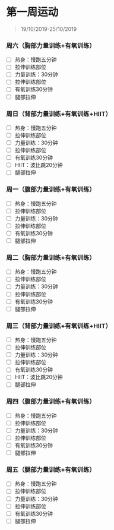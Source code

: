 # 第一周运动

>19/10/2019-25/10/2019



### 周六（胸部力量训练+有氧训练）

- [ ] 热身：慢跑五分钟
- [ ] 拉伸训练部位
- [ ] 力量训练：30分钟
- [ ] 拉伸训练部位
- [ ] 有氧训练30分钟
- [ ] 腿部拉伸

### 周日（背部力量训练+有氧训练+HIIT）

- [ ] 热身：慢跑五分钟
- [ ] 拉伸训练部位
- [ ] 力量训练：30分钟
- [ ] 拉伸训练部位
- [ ] 有氧训练30分钟
- [ ] HIIT：波比跳20分钟
- [ ] 腿部拉伸

### 周一（腹部力量训练+有氧训练）

- [ ] 热身：慢跑五分钟
- [ ] 拉伸训练部位
- [ ] 力量训练：30分钟
- [ ] 拉伸训练部位
- [ ] 有氧训练30分钟
- [ ] 腿部拉伸

### 周二（胸部力量训练+有氧训练）

- [ ] 热身：慢跑五分钟
- [ ] 拉伸训练部位
- [ ] 力量训练：30分钟
- [ ] 拉伸训练部位
- [ ] 有氧训练30分钟
- [ ] 腿部拉伸

### 周三（背部力量训练+有氧训练+HIIT）

- [ ] 热身：慢跑五分钟
- [ ] 拉伸训练部位
- [ ] 力量训练：30分钟
- [ ] 拉伸训练部位
- [ ] 有氧训练30分钟
- [ ] HIIT：波比跳20分钟
- [ ] 腿部拉伸

### 周四（腹部力量训练+有氧训练）

- [ ] 热身：慢跑五分钟
- [ ] 拉伸训练部位
- [ ] 力量训练：30分钟
- [ ] 拉伸训练部位
- [ ] 有氧训练30分钟
- [ ] 腿部拉伸

### 周五（腿部力量训练+有氧训练）

- [ ] 热身：慢跑五分钟
- [ ] 拉伸训练部位
- [ ] 力量训练：30分钟
- [ ] 拉伸训练部位
- [ ] 有氧训练30分钟
- [ ] 腿部拉伸